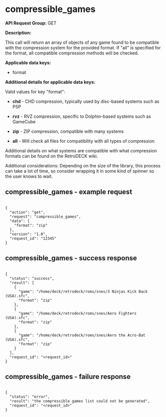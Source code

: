 # compressible_games

**API Request Group:** GET

**Description:**

This call will return an array of objects of any game found to be compatible with the compression system for the provided format. If "all" is specified for the format, all compatible compression methods will be checked.

**Applicable data keys:** 

- format

**Additional details for applicable data keys:**

Valid values for key "format":

- **chd** - CHD compression, typically used by disc-based systems such as PSP

- **rvz** - RVZ compression, specific to Dolphin-based systems such as GameCube

- **zip** - ZIP compression, compatible with many systems

- **all** - Will check all files for compatibility with all types of compression

Additional details on what systems are compatible with what compression formats can be found on the RetroDECK wiki.

Additional considerations:
Depending on the size of the library, this process can take a lot of time, so consider wrapping it in some kind of spinner so the user knows to wait.

## compressible_games - example request

```

{
  "action": "get",
  "request": "compressible_games",
  "data": {
    "format": "zip"
  },
  "version": "1.0",
  "request_id": "12345"
}

```

## compressible_games - success response

```

{
  "status": "success",
  "result": [
    {
      "game": "/home/deck/retrodeck/roms/snes/3 Ninjas Kick Back (USA).sfc",
      "format": "zip"
    },
    {
      "game": "/home/deck/retrodeck/roms/snes/Aero Fighters (USA).sfc",
      "format": "zip"
    },
    {
      "game": "/home/deck/retrodeck/roms/snes/Aero the Acro-Bat (USA).sfc",
      "format": "zip"
    }
  ],
  "request_id": "<request_id>"
}

```

## compressible_games - failure response

```

{
  "status": "error",
  "result": "the compressible games list could not be generated",
  "request_id": "<request_id>"
}

```


